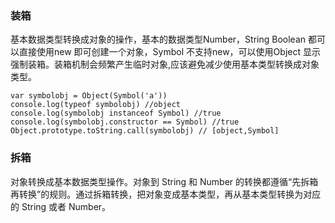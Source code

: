 ### 装箱
基本数据类型转换成对象的操作，基本的数据类型Number，String  Boolean 都可以直接使用new 即可创建一个对象，Symbol 不支持new，可以使用Object 显示强制装箱。装箱机制会频繁产生临时对象,应该避免减少使用基本类型转换成对象类型。
```
var symbolobj = Object(Symbol('a'))
console.log(typeof symbolobj) //object
console.log(symbolobj instanceof Symbol) //true
console.log(symbolobj.constructor == Symbol) //true
Object.prototype.toString.call(symbolobj) // [object,Symbol]
```
### 拆箱
对象转换成基本数据类型操作。对象到 String 和 Number 的转换都遵循“先拆箱再转换”的规则。通过拆箱转换，把对象变成基本类型，再从基本类型转换为对应的 String 或者 Number。